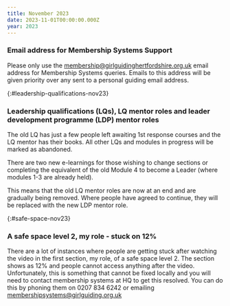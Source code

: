 ```yaml
---
title: November 2023
date: 2023-11-01T00:00:00.000Z
year: 2023
---
```

### Email address for Membership Systems Support

Please only use the <membership@girlguidinghertfordshire.org.uk> email address for Membership Systems queries. Emails to this address will be given priority over any sent to a personal guiding email address.

{:#leadership-qualifications-nov23}
### Leadership qualifications (LQs), LQ mentor roles and leader development programme (LDP) mentor roles

The old LQ has just a few people left awaiting 1st response courses and the LQ mentor has their books. All other LQs and modules in progress will be marked as abandoned.

There are two new e-learnings for those wishing to change sections or completing the equivalent of the old Module 4 to become a Leader (where modules 1-3 are already held).

This means that the old LQ mentor roles are now at an end and are gradually being removed. Where people have agreed to continue, they will be replaced with the new LDP mentor role.

{:#safe-space-nov23}
### A safe space level 2, my role - stuck on 12%

There are a lot of instances where people are getting stuck after watching the video in the first section, my role, of a safe space level 2. The section shows as 12% and people cannot access anything after the video. Unfortunately, this is something that cannot be fixed locally and you will need to contact membership systems at HQ to get this resolved. You can do this by phoning them on 0207 834 6242 or emailing <membershipsystems@girlguiding.org.uk>
